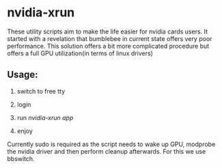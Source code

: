 # nvidia-xrun
These utility scripts aim to make the life easier for nvidia cards users.
It started with a revelation that bumblebee in current state offers very poor performance. This solution offers a bit more complicated procedure but offers a full GPU utilization(in terms of linux drivers)

## Usage: 
  1) switch to free tty
  
  2) login
  
  3) run _nvidia-xrun_ _app_
  
  4) enjoy
  
  
  Currently sudo is required as the script needs to wake up GPU, modprobe the nvidia driver and then perform cleanup afterwards. For this we use bbswitch.
